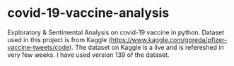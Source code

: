 # covid-19-vaccine-analysis

Exploratory & Sentimental Analysis on covid-19 vaccine in python. Dataset used in this project is from Kaggle (https://www.kaggle.com/gpreda/pfizer-vaccine-tweets/code). The dataset on Kaggle is a live and is refereshed in very few weeks. I have used  version 139 of the dataset.
